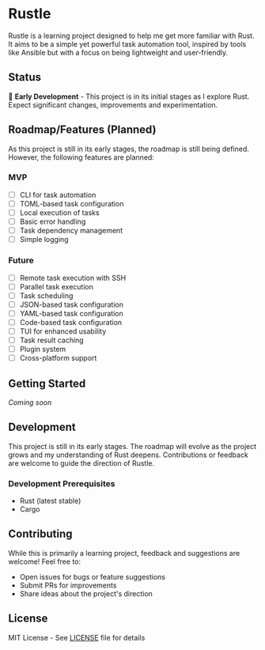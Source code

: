 # Rustle
Rustle is a learning project designed to help me get more familiar with Rust. It aims to be a simple yet powerful task automation tool, inspired by tools like Ansible but with a focus on being lightweight and user-friendly.

## Status
🚧 **Early Development** - This project is in its initial stages as I explore Rust. Expect significant changes, improvements and experimentation.

## Roadmap/Features (Planned)
As this project is still in its early stages, the roadmap is still being defined. However, the following features are planned:

### MVP
- [ ] CLI for task automation
- [ ] TOML-based task configuration
- [ ] Local execution of tasks
- [ ] Basic error handling
- [ ] Task dependency management
- [ ] Simple logging

### Future
- [ ] Remote task execution with SSH
- [ ] Parallel task execution
- [ ] Task scheduling
- [ ] JSON-based task configuration
- [ ] YAML-based task configuration
- [ ] Code-based task configuration
- [ ] TUI for enhanced usability
- [ ] Task result caching
- [ ] Plugin system
- [ ] Cross-platform support

## Getting Started
*Coming soon*

## Development
This project is still in its early stages. The roadmap will evolve as the project grows and my understanding of Rust deepens. Contributions or feedback are welcome to guide the direction of Rustle.

### Development Prerequisites
- Rust (latest stable)
- Cargo

## Contributing
While this is primarily a learning project, feedback and suggestions are welcome! Feel free to:
- Open issues for bugs or feature suggestions
- Submit PRs for improvements
- Share ideas about the project's direction

## License
MIT License - See [LICENSE](LICENSE) file for details

